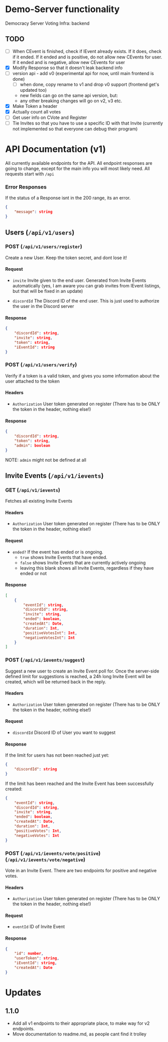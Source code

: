 # Demo-Server functionality

Democracy Server Voting Infra: backend

## TODO

- [ ] When CEvent is finished, check if IEvent already exists. If it does, check if it ended. If it ended and is positive, do not allow new CEvents for user. If it ended and is negative, allow new CEvents for user
- [x] Modify Response so that it doesn't leak backend info
- [ ] version api - add v0 (experimental api for now, until main frontend is done)
  - [ ] when done, copy rename to v1 and drop v0 support (frontend get's updated too)
  - new fields can go on the same api version, but:
  - any other breaking changes will go on v2, v3 etc.
- [x] Make Token a header
- [x] Actually count all votes
- [ ] Get user info on CVote and Register
- [ ] Tie Invites so that you have to use a specific ID with that Invite (currently not implemented so that everyone can debug their program)

# API Documentation (v1)

All currently available endpoints for the API. All endpoint responses are going to change, except for the main info you will most likely need.
All requests start with `/api`

### Error Responses

If the status of a Response isnt in the 200 range, its an error.

```json
{
    "message": string
}
```

## Users (`/api/v1/users`)

### POST (`/api/v1/users/register`)

Create a new User. Keep the token secret, and dont lose it!

#### Request

- `invite` Invite given to the end user. Generated from Invite Events automatically (yes, I am aware you can grab invites from IEvent listings, but that will be fixed in an update)

- `discordId` The Discord ID of the end user. This is just used to authorize the user in the Discord server

#### Response

```json
{
    "discordId": string,
    "invite": string,
    "token": string,
    "iEventId": string
}
```

### POST (`/api/v1/users/verify`)

Verify if a token is a valid token, and gives you some information about the user attached to the token

#### Headers

- `Authorization` User token generated on register (There has to be ONLY the token in the header, nothing else!)

#### Response

```json
{
    "discordId": string,
    "token": string,
    "admin": boolean
}
```

NOTE: `admin` might not be defined at all

## Invite Events (`/api/v1/ievents`)

### GET (`/api/v1/ievents`)

Fetches all existing Invite Events

#### Headers

- `Authorization` User token generated on register (There has to be ONLY the token in the header, nothing else!)

#### Request

- `ended?` If the event has ended or is ongoing.
  - `true` shows Invite Events that have ended.
  - `false` shows Invite Events that are currently actively ongoing
  - leaving this blank shows all Invite Events, regardless if they have ended or not

#### Response

```json
[
    {
        "eventId": string,
        "discordId": string,
        "invite": string,
        "ended": boolean,
        "createdAt": Date,
        "duration": Int,
        "positiveVotesInt": Int,
        "negativeVotesInt": Int
    }
]
```

### POST (`/api/v1/ievents/suggest`)

Suggest a new user to create an Invite Event poll for. Once the server-side defined limit for suggestions is reached, a 24h long Invite Event will be created, which will be returned back in the reply.

#### Headers

- `Authorization` User token generated on register (There has to be ONLY the token in the header, nothing else!)

#### Request

- `discordId` Discord ID of User you want to suggest

#### Response

If the limit for users has not been reached just yet:

```json
{
    "discordId": string
}
```

If the limit has been reached and the Invite Event has been successfully created:

```json
{
    "eventId": string,
    "discordId": string,
    "invite": string,
    "ended": boolean,
    "createdAt": Date,
    "duration": Int,
    "positiveVotes": Int,
    "negativeVotes": Int
}
```

### POST (`/api/v1/ievents/vote/positive`) (`/api/v1/ievents/vote/negative`)

Vote in an Invite Event. There are two endpoints for positive and negative votes.

#### Headers

- `Authorization` User token generated on register (There has to be ONLY the token in the header, nothing else!)

#### Request

- `eventId` ID of Invite Event

#### Response

```json
{
    "id": number,
    "userToken": string,
    "iEventId": string,
    "createdAt": Date
}
```

# Updates

## 1.1.0

- Add all v1 endpoints to their appropriate place, to make way for v2 endpoints.
- Move documentation to readme.md, as people cant find it trolley